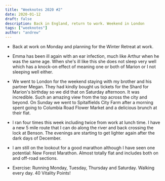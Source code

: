 ```yaml
---
title: "Weeknotes 2020 #2"
date: 2020-01-12
draft: false
description: Back in England, return to work. Weekend in London
tags: ["weeknotes"]
author: "andrew"
---
```


- Back at work on Monday and planning for the Winter Retreat at work.

- Emma has been ill again with an ear infection, much like Arthur when he was the same age. When she's ill like this she does not sleep very well which has a knock-on effect of meaning one or both of Marion or I not sleeping well either.

- We went to London for the weekend staying with my brother and his partner Megan. They had kindly bought us tickets for the Shard for Marion's birthday so we did that on Saturday afternoon. It was incredible. Such an amazing view from the top across the city and beyond. On Sunday we went to Spitalfields City Farm after a morning spent going to Columbia Road Flower Market and a delicious brunch at their flat.

- I ran four times this week including twice from work at lunch time. I have a new 5 mile route that I can do along the river and back crossing the lock at Benson. The evenings are starting to get lighter again after the dark days of December.

- I am still on the lookout for a good marathon although I have seen one potential: New Forest Marathon. Almost totally flat and includes both on and off-road sections.

- Exercise: Running Monday, Tuesday, Thursday and Saturday. Walking every day. 40 Vitality Points!
